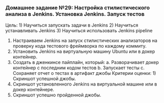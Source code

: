 ### Домашнее задание №29: Настройка стилистического анализа в Jenkins. Установка Jenkins. Запуск тестов 
Цель: 1) Научиться запускать задачи в Jenkins   2) Научиться устанавливать Jenkins   3) Научиться использовать Jenkins pipeline  
1) Настраиваем Jenkins на запуск стилистических анализаторов на проверку кода тестового фреймворка по каждому коммиту.
2) Установить Jenkins на виртуальную машину Ubuntu или в докер контейнер.
3) Создать в дженкинсе пайплайн, который:
a. Разворачивает докер контейнер с последним кодом тестов
b. Запускает тесты
c. Сохраняет отчет о тестах в артифакт джобы
Критерии оценки: 1) Скриншот успешной джобы.
2) Скриншот установленного Jenkins на виртуальной машине или в докер контейнере.
3) Скриншот успешно пройденной джобы. 